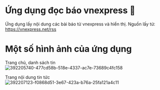 # Ứng dụng đọc báo vnexpress 👋

Ứng dụng lấy nội dung các bài báo từ vnexpress và hiển thị. Nguồn lấy từ: https://vnexpress.net/rss

# Một số hình ảnh của ứng dụng

Trang chủ, danh sách tin
![392205740-477cd58b-518e-4337-ac7e-73689c4fc158](https://github.com/user-attachments/assets/c778113d-830f-4696-8e98-51aea0244f19)

Trang nội dung tin tức
![392207123-f0868d51-3e67-423a-b76a-25fa121a4c11](https://github.com/user-attachments/assets/e49438ef-5f39-45ce-8edb-2ae08c780b34)
